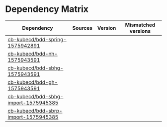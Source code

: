 # Dependency Matrix

Dependency | Sources | Version | Mismatched versions
---------- | ------- | ------- | -------------------
[cb-kubecd/bdd-spring-1575942891](https://github.com/cb-kubecd/bdd-spring-1575942891.git) |  | []() | 
[cb-kubecd/bdd-nh-1575943591](https://github.com/cb-kubecd/bdd-nh-1575943591.git) |  | []() | 
[cb-kubecd/bdd-sbhg-1575943591](https://github.com/cb-kubecd/bdd-sbhg-1575943591.git) |  | []() | 
[cb-kubecd/bdd-gh-1575943591](https://github.com/cb-kubecd/bdd-gh-1575943591.git) |  | []() | 
[cb-kubecd/bdd-sbhg-import-1575945385](https://github.com/cb-kubecd/bdd-sbhg-import-1575945385.git) |  | []() | 
[cb-kubecd/bdd-sbrp-import-1575945385](https://github.com/cb-kubecd/bdd-sbrp-import-1575945385.git) |  | []() | 
